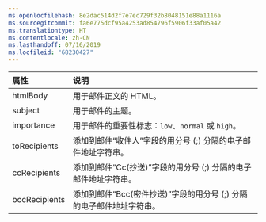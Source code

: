 ```yaml
---
ms.openlocfilehash: 8e2dac514d2f7e7ec729f32b8048151e88a1116a
ms.sourcegitcommit: fa6e775dcf95a4253ad854796f5906f33af05a42
ms.translationtype: HT
ms.contentlocale: zh-CN
ms.lasthandoff: 07/16/2019
ms.locfileid: "68230427"
---
```

| 属性 | 说明 |
| :--- | :--- |
| htmlBody   | 用于邮件正文的 HTML。 |
| subject    | 用于邮件的主题。 |
| importance | 用于邮件的重要性标志：`low`、`normal` 或 `high`。 |
| toRecipients | 添加到邮件“收件人”字段的用分号 (;) 分隔的电子邮件地址字符串。 |
| ccRecipients | 添加到邮件“Cc(抄送)”字段的用分号 (;) 分隔的电子邮件地址字符串。 |
| bccRecipients | 添加到邮件“Bcc(密件抄送)”字段的用分号 (;) 分隔的电子邮件地址字符串。 |
